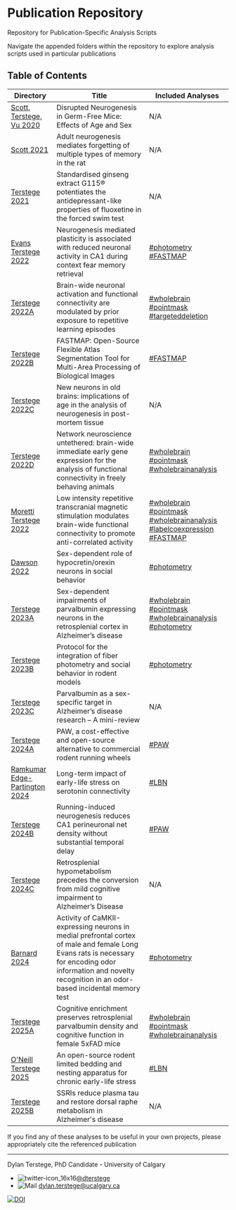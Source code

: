# Publication Repository

Repository for Publication-Specific Analysis Scripts

Navigate the appended folders within the repository to explore analysis scripts used in particular publications

## Table of Contents

| Directory  | Title | Included Analyses |
| ------------- | ------------- | --------- |
| [Scott, Terstege, Vu 2020](https://github.com/dterstege/PublicationRepo/tree/main/Scott2020) | Disrupted Neurogenesis in Germ-Free Mice: Effects of Age and Sex | N/A |
| [Scott 2021](https://github.com/dterstege/PublicationRepo/tree/main/Scott2021) | Adult neurogenesis mediates forgetting of multiple types of memory in the rat | N/A |
| [Terstege 2021](https://github.com/dterstege/PublicationRepo/tree/main/Terstege2021) | Standardised ginseng extract G115® potentiates the antidepressant-like properties of fluoxetine in the forced swim test | N/A |
| [Evans Terstege 2022](https://github.com/dterstege/PublicationRepo/tree/main/Evans2022)   | Neurogenesis mediated plasticity is associated with reduced neuronal activity in CA1 during context fear memory retrieval  | [#photometry](https://github.com/dterstege/PublicationRepo/tree/main/Evans2021/FP) [#FASTMAP](https://github.com/dterstege/FASTMAP) | 
| [Terstege 2022A](https://github.com/dterstege/PublicationRepo/tree/main/Terstege2022A) | Brain-wide neuronal activation and functional connectivity are modulated by prior exposure to repetitive learning episodes | [#wholebrain](https://github.com/dterstege/PublicationRepo/tree/main/Terstege2022A/WholeBrain) [#pointmask](https://github.com/dterstege/CavalieriPointMask) [#targeteddeletion](https://github.com/dterstege/TargetedNodeDeletionToolbox)|
| [Terstege 2022B](https://github.com/dterstege/PublicationRepo/tree/main/Terstege2022B) | FASTMAP: Open-Source Flexible Atlas Segmentation Tool for Multi-Area Processing of Biological Images | [#FASTMAP](https://github.com/dterstege/FASTMAP) | 
| [Terstege 2022C](https://github.com/dterstege/PublicationRepo/tree/main/Terstege2022C) | New neurons in old brains: implications of age in the analysis of neurogenesis in post-mortem tissue | N/A |
| [Terstege 2022D](https://github.com/dterstege/PublicationRepo/tree/main/Terstege2022D) | Network neuroscience untethered: brain-wide immediate early gene expression for the analysis of functional connectivity in freely behaving animals | [#wholebrain](https://github.com/dterstege/PublicationRepo/tree/main/Moretti2022/wholebrain) [#pointmask](https://github.com/dterstege/CavalieriPointMask) [#wholebrainanalysis](https://github.com/dterstege/WholeBrainAnalysis) |
| [Moretti Terstege 2022](https://github.com/dterstege/PublicationRepo/tree/main/Moretti2022) | Low intensity repetitive transcranial magnetic stimulation modulates brain-wide functional connectivity to promote anti-correlated activity | [#wholebrain](https://github.com/dterstege/PublicationRepo/tree/main/Moretti2022/wholebrain) [#pointmask](https://github.com/dterstege/CavalieriPointMask) [#wholebrainanalysis](https://github.com/dterstege/WholeBrainAnalysis) [#labelcoexpression](https://github.com/dterstege/PublicationRepo/tree/main/Moretti2022/labelcorexpression) [#FASTMAP](https://github.com/dterstege/FASTMAP)|
| [Dawson 2022](https://github.com/dterstege/PublicationRepo/tree/main/Dawson2022) | Sex-dependent role of hypocretin/orexin neurons in social behavior | [#photometry](https://github.com/dterstege/PublicationRepo/tree/main/Dawson2022/photometry)|
| [Terstege 2023A](https://github.com/dterstege/PublicationRepo/tree/main/Terstege2023A) | Sex-dependent impairments of parvalbumin expressing neurons in the retrosplenial cortex in Alzheimer’s disease | [#wholebrain](https://github.com/dterstege/PublicationRepo/tree/main/Terstege2023A/wholebrain) [#pointmask](https://github.com/dterstege/CavalieriPointMask) [#wholebrainanalysis](https://github.com/dterstege/WholeBrainAnalysis) [#photometry](https://github.com/dterstege/PublicationRepo/tree/main/Terstege2023A/photometry) |
| [Terstege 2023B](https://github.com/dterstege/PublicationRepo/tree/main/Terstege2023B) | Protocol for the integration of fiber photometry and social behavior in rodent models | [#photometry](https://github.com/dterstege/PublicationRepo/tree/main/Terstege2023B/photometry)|
| [Terstege 2023C](https://github.com/dterstege/PublicationRepo/tree/main/Terstege2023C) | Parvalbumin as a sex-specific target in Alzheimer’s disease research – A mini-review | N/A |
| [Terstege 2024A](https://github.com/dterstege/PublicationRepo/tree/main/Terstege2024A) | PAW, a cost-effective and open-source alternative to commercial rodent running wheels | [#PAW](https://github.com/dterstege/PAW) |
| [Ramkumar Edge-Partington 2024](https://github.com/dterstege/PublicationRepo/tree/main/Ramkumar2024) | Long-term impact of early-life stress on serotonin connectivity | [#LBN](https://github.com/dterstege/LBN_Cage) |
| [Terstege 2024B](https://github.com/dterstege/PublicationRepo/tree/main/Terstege2024B) | Running-induced neurogenesis reduces CA1 perineuronal net density without substantial temporal delay | [#PAW](https://github.com/dterstege/PAW) |
| [Terstege 2024C](https://github.com/dterstege/PublicationRepo/tree/main/Terstege2024C) | Retrosplenial hypometabolism precedes the conversion from mild cognitive impairment to Alzheimer’s Disease | N/A |
| [Barnard 2024](https://github.com/dterstege/PublicationRepo/tree/main/Barnard2024) | Activity of CaMKII-expressing neurons in medial prefrontal cortex of male and female Long Evans rats is necessary for encoding odor information and novelty recognition in an odor-based incidental memory test | [#photometry](https://github.com/dterstege/PublicationRepo/tree/main/Barnard2024/photometry) |
| [Terstege 2025A](https://github.com/dterstege/PublicationRepo/tree/main/Terstege2025A) | Cognitive enrichment preserves retrosplenial parvalbumin density and cognitive function in female 5xFAD mice | [#wholebrain](https://github.com/dterstege/PublicationRepo/tree/main/Terstege2023A/wholebrain) [#pointmask](https://github.com/dterstege/CavalieriPointMask) [#wholebrainanalysis](https://github.com/dterstege/WholeBrainAnalysis) |
| [O'Neill Terstege 2025](https://github.com/dterstege/PublicationRepo/tree/main/ONeill2025) | An open-source rodent limited bedding and nesting apparatus for chronic early-life stress | [#LBN](https://github.com/dterstege/LBN_Cage) |
| [Terstege 2025B](https://github.com/dterstege/PublicationRepo/tree/main/Terstege2025B) | SSRIs reduce plasma tau and restore dorsal raphe metabolism in Alzheimer's disease | N/A |



If you find any of these analyses to be useful in your own projects, please appropriately cite the referenced publication

----------

Dylan Terstege, PhD Candidate - University of Calgary
  - ![twitter-icon_16x16](https://user-images.githubusercontent.com/44174532/113163958-e3d3e400-91fd-11eb-8d79-17906d8d3f25.png)[@dterstege](https://twitter.com/dterstege) 
  - ![Mail](https://user-images.githubusercontent.com/44174532/113164412-50e77980-91fe-11eb-9282-dd83852578ce.png)
<dylan.terstege@ucalgary.ca>


[![DOI](https://zenodo.org/badge/398970469.svg)](https://zenodo.org/badge/latestdoi/398970469)
